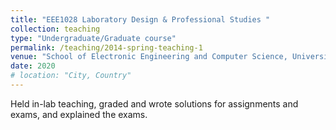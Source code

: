 ```yaml
---
title: "EEE1028 Laboratory Design & Professional Studies "
collection: teaching
type: "Undergraduate/Graduate course"
permalink: /teaching/2014-spring-teaching-1
venue: "School of Electronic Engineering and Computer Science, University of Surrey"
date: 2020
# location: "City, Country"
---
```


Held in-lab teaching, graded and wrote solutions for assignments and exams, and explained the exams.
